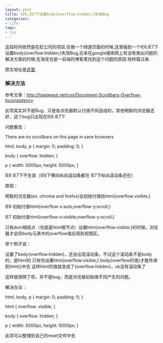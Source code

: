 ```yaml
---
layout: post
title: IE6,IE7下设置body{overflow:hidden;}失效Bug
categories:
- Life
tags:
- css
---
```


这段时间依然是在赶公司的项目,在做一个频道页面的时候,这里碰到一个IE6,IE7下设置body{overflow:hidden;}失效Bug,后来在google搜索网上有没有类似问题的解决方案的时候,在淘宝也是一前端的博客里找到这个问题的原因.特转载过来.

原文地址是[这里](http://www.veryued.org/2011/05/%E8%AF%91%EF%BC%8B%E6%95%B4%E7%90%86ie6ie7%E4%B8%8B%E8%AE%BE%E7%BD%AEbodyoverflowhidden%E5%A4%B1%E6%95%88bug/).

### 解决方法 ###

参考文章：http://haslayout.net/css/Document-Scrollbars-Overflow-Inconsistency

此项其实并不是Bug，只是各浏览器默认付值不同造成的，其他明智的浏览器还好，这个bug只出现在IE6 IE7下

问题重现：

<p>There are no scrollbars on this page in sane browsers</p>
html, body, p {
    margin: 0;
    padding: 0;
}

body {
    overflow: hidden;
}

p {
    width: 5000px;
    height: 5000px;
}

IE6 IE7下不生效（IE6下横向纵向滚动条都在 IE7下纵向滚动条还在）

原因：

明智的浏览器(ex. chrome and firefox)会初始付值给html{overflow:visible;}

IE6 初始付值html{overflow-x:auto;overflow-y:scroll;}

IE7 初始付值html{overflow-x:visible;overflow-y:scroll;}

只有dom根结点（也就是html根节点）设置html{overflow:visible;}的时候，浏览器才会将body元素中的overflow值应用到视图区。

举个例子说：

设置了body{overflow:hidden}，还会出现滚动条，不过这个滚动条不是body的，是html的
只有你设置html{overflow:visible;} body{overflow的值}才能传递到html{}中去
这样html的值就变成了{overflow:hidden}，ok没有滚动条了

这样就很明了啦，并不是bug，而是浏览器初始值不同产生的问题。

解决办法：

html, body, p {
    margin: 0;
    padding: 0;
}

html {
    overflow: visible;
}

body {
    overflow: hidden;
}

p {
    width: 5000px;
    height: 5000px;
}

此项可以整理到自己的reset文件中去
